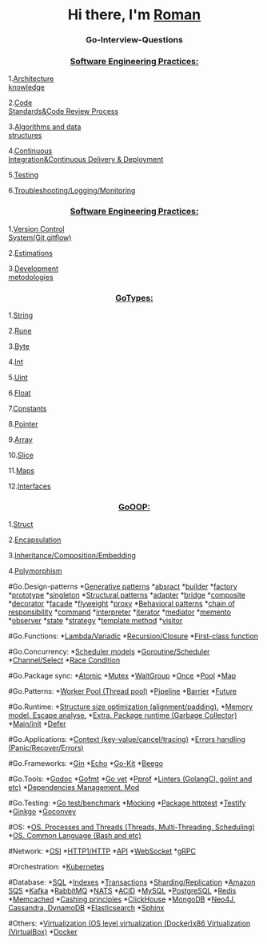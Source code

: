 <h1 align="center">Hi there, I'm <a href="https://github.com/Amoremori" target="_blank">Roman</a></h1>

<h3 align="center">Go-Interview-Questions</h3>




<h3 align="center"><a href=" " target="_blank">Software Engineering Practices:</a></h3>

<span style="white-space: pre-line">1.[Architecture knowledge]()</span>

<span style="white-space: pre-line">2.[Code Standards&Code Review Process]()</span>

<span style="white-space: pre-line">3.[Algorithms and data structures]()</span>

<span style="white-space: pre-line">4.[Continuous Integration&Continuous Delivery & Deployment]()</span>

<span style="white-space: pre-line">5.[Testing]()</span>

<span style="white-space: pre-line">6.[Troubleshooting/Logging/Monitoring]()</span>


<h3 align="center"><a href=" " target="_blank">Software Engineering Practices:</a></h3>

<span style="white-space: pre-line">1.[Version Control System(Git,gitflow)]()</span>

<span style="white-space: pre-line">2.[Estimations]()</span>

<span style="white-space: pre-line">3.[Development metodologies]()</span>


<h3 align="center"><a href="https://github.com/Amoremori/GoInterview/tree/main/go/go_types" target="_blank">GoTypes:</a></h3>

<span style="white-space: pre-line">1.[String](https://github.com/Amoremori/GoInterview/blob/main/go/go_types/string.go)</span>

<span style="white-space: pre-line">2.[Rune](https://github.com/Amoremori/GoInterview/blob/main/go/go_types/rune.go)</span>

<span style="white-space: pre-line">3.[Byte](https://github.com/Amoremori/GoInterview/blob/main/go/go_types/byte.go)</span>

<span style="white-space: pre-line">4.[Int](https://github.com/Amoremori/GoInterview/blob/main/go/go_types/int.go)</span>

<span style="white-space: pre-line">5.[Uint](https://github.com/Amoremori/GoInterview/blob/main/go/go_types/uint.go)</span>

<span style="white-space: pre-line">6.[Float](https://github.com/Amoremori/GoInterview/blob/main/go/go_types/float.go)</span>

<span style="white-space: pre-line">7.[Constants](https://github.com/Amoremori/GoInterview/blob/main/go/go_types/constants.go)</span>

<span style="white-space: pre-line">8.[Pointer](https://github.com/Amoremori/GoInterview/blob/main/go/go_types/pointer.go)</span>

<span style="white-space: pre-line">9.[Array](https://github.com/Amoremori/GoInterview/blob/main/go/go_types/array.go)</span>

<span style="white-space: pre-line">10.[Slice](https://github.com/Amoremori/GoInterview/blob/main/go/go_types/slice.go)</span>

<span style="white-space: pre-line">11.[Maps](https://github.com/Amoremori/GoInterview/blob/main/go/go_types/maps.go)</span>

<span style="white-space: pre-line">12.[Interfaces](https://github.com/Amoremori/GoInterview/blob/main/go/go_types/interfaces.go)</span>


<h3 align="center"><a href="https://github.com/Amoremori/GoInterview/tree/main/go/go_oop" target="_blank">GoOOP:</a></h3>

<span style="white-space: pre-line">1.[Struct](https://github.com/Amoremori/GoInterview/blob/main/go/go_types/interfaces.go)</span>

<span style="white-space: pre-line">2.[Encapsulation](https://github.com/Amoremori/GoInterview/blob/main/go/go_types/interfaces.go)</span>

<span style="white-space: pre-line">3.[Inheritance/Composition/Embedding](https://github.com/Amoremori/GoInterview/blob/main/go/go_types/interfaces.go)</span>

<span style="white-space: pre-line">4.[Polymorphism](https://github.com/Amoremori/GoInterview/blob/main/go/go_types/interfaces.go)</span>


#Go.Design-patterns
*[Generative patterns]()
*[absract]()
*[builder]()
*[factory]()
*[prototype]()
*[singleton]()
*[Structural patterns]()
*[adapter]()
*[bridge]()
*[composite]()
*[decorator]()
*[facade]()
*[flyweight]()
*[proxy]()
*[Behavioral patterns]()
*[chain of responsibility]()
*[command]()
*[interpreter]()
*[iterator]()
*[mediator]()
*[memento]()
*[observer]()
*[state]()
*[strategy]()
*[template method]()
*[visitor]()

#Go.Funсtions:
*[Lambda/Variadic]()
*[Recursion/Closure]()
*[First-class function]()

#Go.Concurrency:
*[Scheduler models]()
*[Goroutine/Scheduler]()
*[Channel/Select]()
*[Race Condition]()

#Go.Package sync:
*[Atomic]()
*[Mutex]()
*[WaitGroup]()
*[Once]()
*[Pool]()
*[Map]()

#Go.Patterns:
*[Worker Pool (Thread pool)]()
*[Pipeline]()
*[Barrier]()
*[Future]()

#Go.Runtime:
*[Structure size optimization (alignment/padding).]()
*[Memory model. Escape analyse.]()
*[Extra. Package runtime (Garbage Collector)]()
*[Main/init]()
*[Defer]()

#Go.Applications:
*[Context (key-value/cancel/tracing)]()
*[Errors handling (Panic/Recover/Errors)]()

#Go.Frameworks:
*[Gin]()
*[Echo]()
*[Go-Kit]()
*[Beego]()

#Go.Tools:
*[Godoc]()
*[Gofmt]()
*[Go vet]()
*[Pprof]()
*[Linters (GolangCI, golint and etc)]()
*[Dependencies Management. Mod]()

#Go.Testing:
*[Go test/benchmark]()
*[Mocking]()
*[Package httptest]()
*[Testify]()
*[Ginkgo]()
*[Goconvey]()

#OS:
*[OS. Processes and Threads (Threads, Multi-Threading, Scheduling)]()
*[OS. Common Language (Bash and etc)]()

#Network:
*[OSI]()
*[HTTP1/HTTP]()
*[API]()
*[WebSocket]()
*[gRPC]()

#Orchestration:
*[Kubernetes]()

#Database:
*[SQL]()
*[Indexes]()
*[Transactions]()
*[Sharding/Replication]()
*[Amazon SQS]()
*[Kafka]()
*[RabbitMQ]()
*[NATS]()
*[ACID]()
*[MySQL]()
*[PostgreSQL]()
*[Redis]()
*[Memcached]()
*[Cashing principles]()
*[ClickHouse]()
*[MongoDB]()
*[Neo4J, Cassandra, DynamoDB]()
*[Elasticsearch]()
*[Sphinx]()

#Others:
*[Virtualization (OS level virtualization (Docker)x86 Virtualization (VirtualBox)]()
*[Docker]()